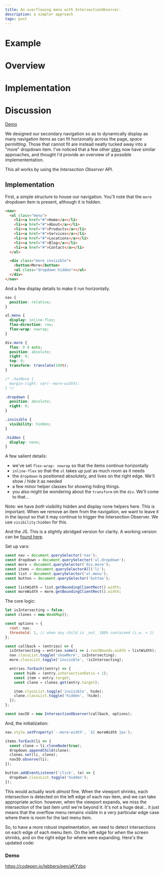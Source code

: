 ```yaml
---
title: An overflowing menu with IntersectionObserver.
description: a simpler approach
tags: post
---
```


# Example
# Overview
# Implementation
# Discussion

[Demo](https://codepen.io/apatheticwes/pen/NWRooYP?editors=0010)

We designed our secondary navigation so as to dynamically display as many navigation items as can fit horizonally across the page, _space permitting_. Those that cannot fit are instead neatly tucked away into a "more" dropdown item. I've noticed that a few other [sites](https://www.bbc.com/) now have similar approaches, and thought I'd provide an overview of a possible implemententation.

This all works by using the *Intersection Observer* API.

## Implementation

First, a simple structure to house our navigation. You'll note that the `more` dropdown item is present, although it is hidden.
``` html
<nav>
  <ul class="menu">
    <li><a href="#">Home</a></li>
    <li><a href="#">About</a></li>
    <li><a href="#">Products</a></li>
    <li><a href="#">Services</a></li>
    <li><a href="#">Locations</a></li>
    <li><a href="#">Blog</a></li>
    <li><a href="#">Contact</a></li>
  </ul>

  <div class="more invisible">
    <button>More</button>
    <ul class="dropdown hidden"></ul>
  </div>
</nav>
```

And a few display details to make it run horizontally.
``` css
nav {
  position: relative;
}

ul.menu {
  display: inline-flex;
  flex-direction: row;
  flex-wrap: nowrap;
}

div.more {
  flex: 0 0 auto;
  position: absolute;
  right: 0;
  top: 0;
  transform: translate(100%);
}

/* .hasMore {
  margin-right: var(--more-width);
} */

.dropdown {
  position: absolute;
  right: 0;
}

.invisible {
  visibility: hidden;
}

.hidden {
  display: none;
}

```

A few salient details:
* we've set `flex-wrap: nowrap` so that the items continue horizontally
* `inline-flex` so that the `ul` takes up just as much room as it needs
* the `dropdown` is positioned absolutely, and lives on the right edge. We'll show / hide it as needed
* a few minor helper classes for showing hiding things.
* you also might be wondering about the `transform` on the `div`. We'll come to that...

Note: we have _both_ visibility hidden and display none helpers here. This is important. When we remove an item from the navigation, we want to leave it in the layout so that it may continue to trigger the Intersection Observer. We use `visibility:hidden` for this.



And the JS. This is a slightly abridged version for clarity. A working version can be [found here](https://codepen.io/apatheticwes/pen/eYdLRZY).

Set up vars:
``` js
const nav = document.querySelector('nav');
const dropdown = document.querySelector('ul.dropdown');
const more = document.querySelector('div.more');
const items = document.querySelectorAll('li');
const list = document.querySelector('ul.menu');
const button = document.querySelector('button');

const listWidth = list.getBoundingClientRect().width;
const moreWidth = more.getBoundingClientRect().width;
```

The core logic:
``` js
let isIntersecting = false;
const clones = new WeakMap();

const options = {
  root: nav,
  threshold: 1, // when any child is _not_ 100% contained (i.e. < 1)
};

const callback = (entries) => {
  isIntersecting = entries.some(i => i.rootBounds.width < listWidth);
  nav.classList.toggle('showMore', isIntersecting);
  more.classList.toggle('invisible', !isIntersecting);

  entries.forEach((entry) => {
    const hide = (entry.intersectionRatio < 1);
    const item = entry.target;
    const clone = clones.get(entry.target);

    item.classList.toggle('invisible', hide);
    clone.classList.toggle('hidden', !hide);
  });
};

const navIO = new IntersectionObserver(callback, options);
```
And, the initialization:
```js
nav.style.setProperty('--more-width', `${ moreWidth }px`);

items.forEach(li => {
  const clone = li.cloneNode(true);
  dropdown.appendChild(clone);
  clones.set(li, clone);
  navIO.observe(li);
});

button.addEventListener('click', (e) => {
  dropdown.classList.toggle('hidden');
});
```


This would actually work _almost_ fine.  When the viewport shrinks, each intersection is detected on the left edge of each nav item, and we can take appropriate action. however, when the viewport expands, we miss the intersection of the last item until we're beyond it.  It's not a huge deal... it just means that the overflow menu remains visible in a very particular edge case where there is room for the last menu item.

So, to have a more robust impelmentation, we need to detect intersections on each edge of each menu item. On the left edge for when the screen shrinks, and on the right edge for where were expanding.  Here's the updated code:




### Demo

https://codepen.io/lebbers/pen/aKYzbq